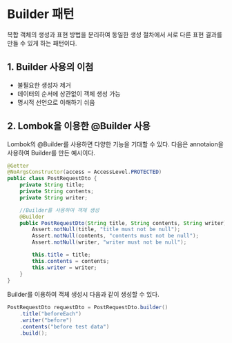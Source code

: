 # Builder 패턴
복합 객체의 생성과 표현 방법을 분리하여 동일한 생성 절차에서 서로 다른 표현 결과를 만들 수 있게 하는 패턴이다.

## 1. Builder 사용의 이첨
- 불필요한 생성자 제거
- 데이터의 순서에 상관없이 객체 생성 가능
- 명시적 선언으로 이해하기 쉬움

## 2. Lombok을 이용한 @Builder 사용
Lombok의 @Builder를 사용하면 다양한 기능을 기대할 수 있다.
다음은 annotaion을 사용하여 Builder를 만든 예시이다.
```java
@Getter
@NoArgsConstructor(access = AccessLevel.PROTECTED)
public class PostRequestDto {
    private String title;
    private String contents;
    private String writer;

    //Builder를 사용하여 객체 생성
    @Builder
    public PostRequestDto(String title, String contents, String writer) {
        Assert.notNull(title, "title must not be null");
        Assert.notNull(contents, "contents must not be null");
        Assert.notNull(writer, "writer must not be null");

        this.title = title;
        this.contents = contents;
        this.writer = writer;
    }
}
```

Builder를 이용하여 객체 생성시 다음과 같이 생성할 수 있다.
```java
PostRequestDto requestDto = PostRequestDto.builder()
    .title("beforeEach")
    .writer("before")
    .contents("before test data")
    .build();
```